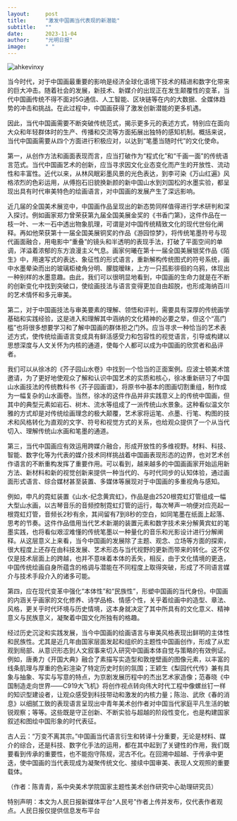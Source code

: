 ```yaml
---
layout:     post 
title:      "激发中国画当代表现的新潜能"
subtitle:   ""
date:       2023-11-04
author:     "光明日报"
image:      " "
---
```


![ahkevinxy](/img/news/4.jpg)

当今时代，对于中国画最重要的影响是经济全球化语境下技术的精进和数字化带来的巨大冲击。随着社会的发展，新技术、新媒介的出现正在发生颠覆性的变革，当代中国画传统不得不面对5G通信、人工智能、区块链等在内的大数据、全媒体趋势的冲击和挑战。在此过程中，中国画获得了激发创新潜能的更多机遇。

因此，当代中国画需要不断突破传统范式，揭示更多元的表述方式，特别应在面向大众和年轻群体时的生产、传播和交流等方面拓展出独特的感知机制。概括来说，当代中国画需要从四个方面进行积极应对，以达到“笔墨当随时代”的文化使命。

第一，从创作方法和画面表现而言，应当打破作为“程式化”和“千画一面”的传统语言范式。当代中国画艺术的创新，应当寻求因文化业态变化而产生的开放性、流动性和丰富性。近代以来，从林风眠彩墨风景的光色表达，到李可染《万山红遍》风格浓烈的色彩运用，从傅抱石旧貌换新颜的新中国山水到刘国松的水墨实验，都呈现出具有时代审美特色的绘画语言，对中国画的发展产生了深远影响。

近几届的全国美术展览中，中国画作品呈现出的新态势同样值得进行学术研判和深入探讨。例如画家郑力曾荣获第九届全国美展金奖的《书香门第》，这件作品在一枝一叶、一木一石中透出物象肌理，可谓是对中国传统精致文化的现代世俗化阐释。再如他荣获第十一届全国美展铜奖的作品《游园惊梦》，将传统笔墨符号与现代画面融合，用电影中“重叠”的镜头和半透明的表现手法，打破了平面空间的单调，洋溢着浓郁的东方浪漫主义气息。画家何曦在第十一届全国美展银奖作品《陌生》中，用速写式的表达、象征性的形式语言，重新解构传统图式的符号系统，画中水墨晕染而出的玻璃柜棱角分明、朦胧暧昧，上方一只孤影徘徊的乌鸦，体现出一种别样的水墨意趣。由此，我们可以很明显地看到，中国画的生命力就是在不断的创新变化中找到突破口，使绘画技法与语言变得更加自由超脱，也形成海纳百川的艺术情怀和多元审美。

第二，对于中国画技法与审美要素的理解、领悟和评判，需要具有深厚的传统画学基础和实践经验，这是进入和理解其中涵纳的文化精神的必要之举，但这个“高门槛”也将很多想要学习和了解中国画的群体拒之门外。应当寻求一种恰当的艺术表述方式，使传统绘画语言变成具有鲜活感受力和包容性的视觉语言，引导或构建以思想深度与人文关怀为内核的通道，使每个人都可以成为中国画的欣赏者和品评者。

我们可以从徐冰的《芥子园山水卷》中找到一个恰当的正面案例。应波士顿美术馆邀请，为了更好地使观众了解和认识中国艺术的实质和核心，徐冰重新研习了中国山水画技法的传统教科书《芥子园画谱》，将原书中基本的图画切割重组，制作成为一幅复杂的山水画卷。当然，徐冰的这件作品并非实践意义上的传统中国画，但其中的典型元素如岩石、树木、流水等组成了一派传统山水景象。这种看似温文尔雅的方式却是对传统绘画理念的极大颠覆，艺术家将运笔、点墨、行笔、构图的技术和风格转化为直观的文字、符号和视觉方式的关系，也给观众提供了一个从当代切入、理解传统山水画和笔墨的通道。

第三，当代中国画应有效运用跨媒介融合，形成开放性的多维视野。材料、科技、智能、数字化等为代表的媒介技术同样挑战着中国画表现形态的边界，也对艺术创作语言的不断重构发挥了重要作用。可以看到，越来越多的中国画画家开始运用新方法、新材料和新的视觉创新来提供一种当代的、与时代同步的认知体验，通过画面形式语言、综合媒材甚至装置、多媒体等展现对于中国画的多重视角与感知。

例如，申凡的霓虹装置《山水-纪念黄宾虹》，作品是由2520根霓虹灯管组成一幅大型山水画，以古琴音乐的音频控制霓虹灯管的运行，每次琴声一响便对应亮起一根霓虹灯管，音频长2秒有余，其间留有7到8秒的空白，如同笔墨在纸面上起落、思考的节奏。这件作品借用当代艺术新潮的装置元素和数字技术来分解黄宾虹的笔墨实践，也将看似艰涩难懂的传统笔墨以一种量化的音乐和光影设计进行分解阐释。从这层意义上来看，当今中国画的发展除了主题、观念、立场等方面的探索，很大程度上还存在由科技发展、艺术形态与当代视野的更新而带来的转化。这不仅仅是技术层面上的跨越，也并不意味着本体的丢失，相反，由于文化情境的更迭，中国传统绘画自身所蕴含的格调与潜能在不同程度上取得突破，形成了不同语言媒介与技术手段介入的诸多可能。

第四，应在现代变革中强化“本体性”和“民族性”，形塑中国画的当代身份。中国画的内涵关乎画家的文化修养、诗学品格、情感个性，关乎着绘画中的造型、章法、风格，更关乎时代环境与历史情境，这本身就决定了其中所具有的文化意义、精神意义与民族意义，凝聚着中国文化所独有的格趣。

经过历史沉淀和实践发展，当今中国画的绘画语言与审美风格表现出鲜明的主体性和民族性。尤其是近几年由国家层面发起和组织的主题性中国画创作，形成了从宏观到局部、从意识形态到人文叙事来切入研究中国画本体自觉与策略的有效例证。例如，唐勇力《开国大典》融合了素描写实造型和敦煌壁画的图像元素，以丰富的线条肌理与厚重的色彩渲染了特定历史时刻的氛围；王颖生《梨园代代传》兼有具象与抽象、写实与写意的特点，为京剧发展历程中的杰出艺术家造像；范春晓《中国制造走向世界——C919大飞机》将创作视点转向伟大时代工程中像螺丝钉一样的知识型建设者，让观众感受到科技带动和激发的内核力量；陈治、武欣《春的消息》以细腻工致的表现语言呈现出中青年美术创作者对中国当代家庭平凡生活的敏锐观察；等等。这些既是守正创新、不断实验与超越的阶段性变化，也是构建国家叙述和图绘中国形象的时代表征。

古人云：“万变不离其宗。”中国画当代语言衍生和转译十分重要，无论是材料、媒介的综合，还是科技、数字化手法的运用，都在其中起到了关键性的作用，我们既要看到传承的重要性，也不能抱守陈规，泥古不化。在回溯中超越、于传承中更迭，使中国画的当代表现成为凝聚传统文化、接续中国审美、表现人文观照的重要载体。

（作者：陈青青，系中央美术学院国家主题性美术创作研究中心助理研究员）

特别声明：本文为人民日报新媒体平台“人民号”作者上传并发布，仅代表作者观点。人民日报仅提供信息发布平台